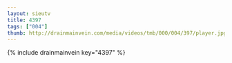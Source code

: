 ```yaml
--- 
layout: sieutv
title: 4397
tags: ["004"]
thumb: http://drainmainvein.com/media/videos/tmb/000/004/397/player.jpg
---
```

{% include drainmainvein key="4397" %} 
